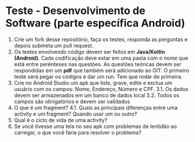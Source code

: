 # Teste - Desenvolvimento de Software (parte específica Android)
1. Crie um fork desse repositório, faça os testes, responda as perguntas e depois submeta um pull request.
2. Os testes envolvendo código devem ser feitos em **Java/Kotlin (Android)**. Cada codificação deve estar em uma pasta com o nome que está entre perênteses nas questões. As questões teóricas devem ser respondidas em um **pdf** que também será adicionado ao GIT. O primeiro teste será pegar os códigos e dar um run. Tem que rodar de primeira.
3. Crie no Android Studio um apk que liste, grave, edite e exclua um usuário com os campos: Nome, Endereço, Número e CPF.
  3.1. Os dados devem ser armazenados em um banco de dados local
  3.2. Todos os campos são obrigatórios e devem ser validados
4. O que é um fragment?
  4.1. Quais as principais diferenças entre uma activity e um fragment? Quando usar um ou outro?
5. Qual é o ciclo de vida de uma activity?
6. Se você tivesse uma tela no seu apk com problemas de lentidão ao carregar, o que você faria para resolver o problema?

